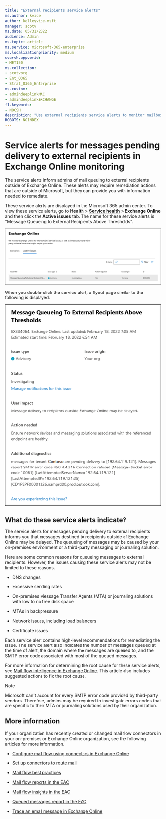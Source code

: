 ```yaml
---
title: "External recipients service alerts"
ms.author: kvice
author: kelleyvice-msft
manager: scotv
ms.date: 05/31/2022
audience: Admin
ms.topic: article
ms.service: microsoft-365-enterprise
ms.localizationpriority: medium
search.appverid:
- MET150
ms.collection:
- scotvorg
- Ent_O365
- Strat_O365_Enterprise
ms.custom: 
- admindeeplinkMAC
- admindeeplinkEXCHANGE
f1.keywords:
- NOCSH
description: "Use external recipients service alerts to monitor mailboxes on hold that are reaching their mailbox quota."
ROBOTS: NOINDEX
---
```


# Service alerts for messages pending delivery to external recipients in Exchange Online monitoring

The service alerts inform admins of mail queuing to external recipients outside of Exchange Online. These alerts may require remediation actions that are outside of Microsoft, but they can provide you with information needed to remediate.

These service alerts are displayed in the Microsoft 365 admin center. To view these service alerts, go to **Health** > <a href="https://go.microsoft.com/fwlink/p/?linkid=842900" target="_blank">**Service health**</a> > **Exchange Online** and then click the **Active issues** tab. The name for these service alerts is "Message Queueing to External Recipients Above Thresholds".

![Service alert for messages pending delivery to external recipients displayed in the Exchange Online monitoring dashboard.](../media/microsoft-365-exchange-monitoring/ExternalRecipientsServiceAlerts1.png)

When you double-click the service alert, a flyout page similar to the following is displayed.

![Content in the service alert for messages pending delivery to external recipients.](../media/microsoft-365-exchange-monitoring/ExternalRecipientsServiceAlerts2.png)

## What do these service alerts indicate?

The service alerts for messages pending delivery to external recipients informs you that messages destined to recipients outside of Exchange Online may be delayed. The queueing of messages may be caused by your on-premises environment or a third-party messaging or journaling solution.

Here are some common reasons for queueing messages to external recipients. However, the issues causing these service alerts may not be limited to these reasons.

- DNS changes

- Excessive sending rates

- On-premises Message Transfer Agents (MTA) or journaling solutions with low to no free disk space

- MTAs in backpressure

- Network issues, including load balancers

- Certificate issues

Each service alert contains high-level recommendations for remediating the issue. The service alert also indicates the number of messages queued at the time of alert, the domain where the messages are queued to, and the SMTP error code associated with most of the queued messages.

For more information for determining the root cause for these service alerts, see [Mail flow intelligence in Exchange Online](../security/office-365-security/mail-flow-intelligence-in-office-365.md). This article also includes suggested actions to fix the root cause.

> [!NOTE]
> Microsoft can't account for every SMTP error code provided by third-party vendors. Therefore, admins may be required to investigate errors codes that are specific to their MTA or journaling solutions used by their organization.

## More information

If your organization has recently created or changed mail flow connectors in your on-premises or Exchange Online organization, see the following articles for more information.

- [Configure mail flow using connectors in Exchange Online](/exchange/mail-flow-best-practices/use-connectors-to-configure-mail-flow/use-connectors-to-configure-mail-flow)

- [Set up connectors to route mail](/exchange/mail-flow-best-practices/use-connectors-to-configure-mail-flow/set-up-connectors-to-route-mail)

- [Mail flow best practices](/exchange/mail-flow-best-practices/mail-flow-best-practices)

- [Mail flow reports in the EAC](/exchange/monitoring/mail-flow-reports/mail-flow-reports)

- [Mail flow insights in the EAC](/exchange/monitoring/mail-flow-insights/mail-flow-insights)

- [Queued messages report in the EAC](/exchange/monitoring/mail-flow-reports/mfr-queued-messages-report)

- [Trace an email message in Exchange Online](/exchange/monitoring/trace-an-email-message/trace-an-email-message)
